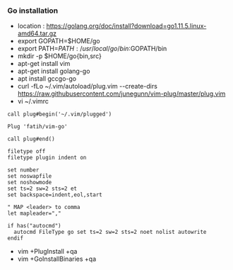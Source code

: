 ### Go installation 
- location : https://golang.org/doc/install?download=go1.11.5.linux-amd64.tar.gz
- export GOPATH=$HOME/go
- export PATH=$PATH:/usr/local/go/bin:$GOPATH/bin
- mkdir -p $HOME/go{bin,src}
- apt-get install vim
- apt-get install golang-go
- apt install gccgo-go
- curl -fLo ~/.vim/autoload/plug.vim --create-dirs \
    https://raw.githubusercontent.com/junegunn/vim-plug/master/plug.vim
- vi ~/.vimrc
````
call plug#begin('~/.vim/plugged')

Plug 'fatih/vim-go'

call plug#end()

filetype off
filetype plugin indent on

set number
set noswapfile
set noshowmode
set ts=2 sw=2 sts=2 et
set backspace=indent,eol,start

" MAP <leader> to comma
let mapleader=","

if has("autocmd")
  autocmd FileType go set ts=2 sw=2 sts=2 noet nolist autowrite
endif
````
- vim +PlugInstall +qa
- vim +GoInstallBinaries +qa

